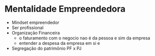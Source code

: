 # Mentalidade Empreendedora
- Mindset empreendedor
- Ser profissional
- Organização Financeira
	- o faturamento com o negocio nao é da pessoa e sim da empresa 
	- entender a despesa da empresa em si e 
- Segregação do patrimônio PF x PJ